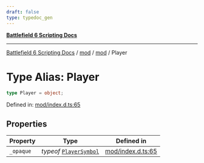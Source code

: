 ```yaml
---
draft: false
type: typedoc_gen
---
```


[**Battlefield 6 Scripting Docs**](../../../_index.md)

***

[Battlefield 6 Scripting Docs](../../../_index.md) / [mod](../../_index.md) / [mod](../_index.md) / Player

# Type Alias: Player

```ts
type Player = object;
```

Defined in: [mod/index.d.ts:65](https://github.com/battlefield-portal-community/portal-docs/blob/6d87e21c5922a3efb03c634dbe98e5fe6e797672/generators/santiago/mod/index.d.ts#L65)

## Properties

| Property | Type | Defined in |
| ------ | ------ | ------ |
| <a id="_opaque"></a> `_opaque` | *typeof* [`PlayerSymbol`](../PlayerSymbol/_index.md) | [mod/index.d.ts:65](https://github.com/battlefield-portal-community/portal-docs/blob/6d87e21c5922a3efb03c634dbe98e5fe6e797672/generators/santiago/mod/index.d.ts#L65) |
